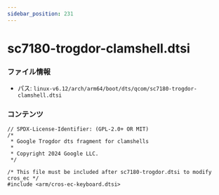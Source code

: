 ```yaml
---
sidebar_position: 231
---
```

# sc7180-trogdor-clamshell.dtsi

### ファイル情報

- パス: `linux-v6.12/arch/arm64/boot/dts/qcom/sc7180-trogdor-clamshell.dtsi`

### コンテンツ

```dtsi
// SPDX-License-Identifier: (GPL-2.0+ OR MIT)
/*
 * Google Trogdor dts fragment for clamshells
 *
 * Copyright 2024 Google LLC.
 */

/* This file must be included after sc7180-trogdor.dtsi to modify cros_ec */
#include <arm/cros-ec-keyboard.dtsi>

```
